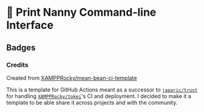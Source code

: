 # 🦀 Print Nanny Command-line Interface

## Badges



### Credits

Created from [XAMPPRocky/mean-bean-ci-template](https://github.com/XAMPPRocky/mean-bean-ci-template)

This is a template for GitHub Actions meant as a successor to [`japaric/trust`](https://github.com/japaric/trust)
for handling [`XAMPPRocky/tokei`](https://github.com/XAMPPRocky/tokei)'s CI and
deployment. I decided to make it a template to be able share it across
projects and with the community.
